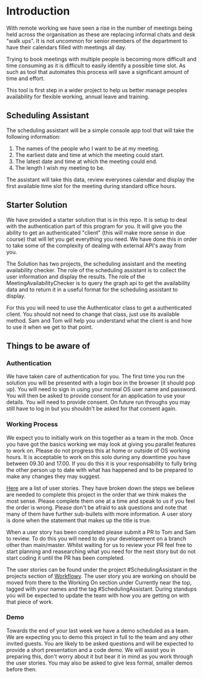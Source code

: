 # Introduction 

With remote working we have seen a rise in the number of meetings being held across the organisation as these are replacing informal chats and desk "walk ups". It is not uncommon for senior members of the department to have their calendars filled with meetings all day.

Trying to book meetings with multiple people is becoming more difficult and time consuming as it is difficult to easily identify a possible time slot. As such as tool that automates this process will save a significant amount of time and effort.

This tool is first step in a wider project to help us better manage peoples availability for flexible working, annual leave and training.

## Scheduling Assistant

The scheduling assistant will be a simple console app tool that will take the following information:

1. The names of the people who I want to be at my meeting.
2. The earliest date and time at which the meeting could start.
3. The latest date and time at which the meeting could end.
4. The length I wish my meeting to be.

The assistant will take this data, review everyones calendar and display the first available time slot for the meeting during standard office hours.

## Starter Solution

We have provided a starter solution that is in this repo. It is setup to deal with the authentication part of this program for you. It will give you the ability to get an authenticated "client" (this will make more sense in due course) that will let you get everything you need. We have done this in order to take some of the complexity of dealing with external API's away from you. 

The Solution has two projects, the scheduling assistant and the meeting availability checker. The role of the scheduling assistant is to collect the user information and display the results. The role of the MeetingAvailabilityChecker is to query the graph api to get the availability data and to return it in a useful format for the scheduling assistant to display.

For this you will need to use the Authenticator class to get a authenticated client. You should not need to change that class, just use its available method. Sam and Tom will help you understand what the client is and how to use it when we get to that point.

## Things to be aware of

### Authentication

We have taken care of authentication for you. The first time you run the solution you will be presented with a login box in the browser (it should pop up). You will need to sign in using your normal OS user name and password. You will then be asked to provide consent for an application to use your details. You will need to provide consent. On future run throughs you may still have to log in but you shouldn't be asked for that consent again.

### Working Process

We expect you to initially work on this together as a team in the mob. Once you have got the basics working we may look at giving you parallel features to work on. Please do not progress this at home or outside of OS working hours. It is acceptable to work on this solo during any downtime you have between 09.30 and 17.00. If you do this it is your responsability to fully bring the other person up to date with what has happened and to be prepared to make any changes they may suggest.

[Here](https://workflowy.com/#/da20929b318b) are a list of user stories. They have broken down the steps we believe are needed to complete this project in the order that we think makes the most sense. Please complete them one at a time and speak to us if you feel the order is wrong. Please don't be afraid to ask questions and note that many of them have further sub-bullets with more information. A user story is done when the statement that makes up the title is true.

When a user story has been completed please submit a PR to Tom and Sam to review. To do this you will need to do your developement on a branch other than main/master. Whilst waiting for us to review your PR feel free to start planning and reasearching what you need for the next story but do not start coding it until the PR has been completed.

The user stories can be found under the project #SchedulingAssistant in the projects section of [Workflowy](https://workflowy.com/#/e2faaa604915). The user story you are working on should be moved from there to the Working On section under Currently near the top, tagged with your names and the tag #SchedulingAssistant. During standups you will be expected to update the team with how you are getting on with that piece of work.

### Demo

Towards the end of your last week we have a demo scheduled as a team. We are expecting you to demo this project in full to the team and any other invited guests. You are likely to be asked questions and will be expected to provide a short presentation and a code demo. We will assist you in preparing this, don't worry about it but bear it in mind as you work through the user stories. You may also be asked to give less formal, smaller demos before then.